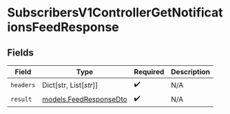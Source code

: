 # SubscribersV1ControllerGetNotificationsFeedResponse


## Fields

| Field                                                  | Type                                                   | Required                                               | Description                                            |
| ------------------------------------------------------ | ------------------------------------------------------ | ------------------------------------------------------ | ------------------------------------------------------ |
| `headers`                                              | Dict[str, List[*str*]]                                 | :heavy_check_mark:                                     | N/A                                                    |
| `result`                                               | [models.FeedResponseDto](../models/feedresponsedto.md) | :heavy_check_mark:                                     | N/A                                                    |